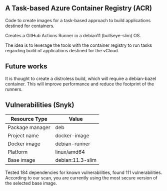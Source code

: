 ## A Task-based Azure Container Registry (ACR)
Code to create images for a task-based approach to build applications destined for containers.

Creates a GitHub Actions Runner in a debian11 (bullseye-slim) OS.

The idea is to leverage the tools with the container registry to run tasks regarding build of applications destined for the vCloud.

## Future works

It is thought to create a distroless build, which will require a debian-bazel container. This will improve performance and reduce the footprint of the runners.

## Vulnerabilities (Snyk)

| Resource Type     | Value                         |
|-------------------|-------------------------------|
| Package manager   | deb                           |
| Project name      | docker-image|debian-runner    |
| Docker image      | debian-runner                 |
| Platform          | linux/amd64                   |
| Base image        | debian:11.3-slim              |

Tested 184 dependencies for known vulnerabilities, found 111 vulnerabilities.
According to our scan, you are currently using the most secure version of the selected base image.